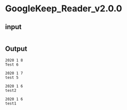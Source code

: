 # GoogleKeep_Reader_v2.0.0


## input

<img str ="https://github.com/yuki-imamura-all/GoogleKeep_Reader_v2.0.0/blob/master/test_gkeep.png">

## Output
```
2020 1 8
Test 6 

2020 1 7
test 5 

2020 1 6
test2 

2020 1 6
test1 
```

